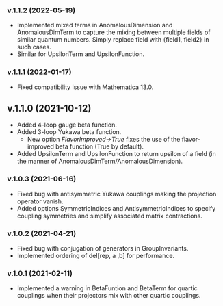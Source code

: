 ### v.1.1.2 (2022-05-19)
- Implemented mixed terms in AnomalousDimension and AnomalousDimTerm to capture the mixing between multiple fields of similar quantum numbers. Simply replace field with {field1, field2} in such cases.
- Similar for UpsilonTerm and UpsilonFunction.

### v.1.1.1 (2022-01-17)
- Fixed compatibility issue with Mathematica 13.0.

## v.1.1.0 (2021-10-12)
- Added 4-loop gauge beta function.
- Added 3-loop Yukawa beta function.
	- New option *FlavorImproved->True* fixes the use of the flavor-improved beta function (True by default).   
- Added UpsilonTerm and UpsilonFunction to return upsilon of a field (in the manner of AnomalousDimTerm/AnomalousDimension).

### v.1.0.3 (2021-06-16)
- Fixed bug with antisymmetric Yukawa couplings making the projection operator vanish.
- Added options SymmetricIndices and AntisymmetricIndices to specify coupling symmetries and simplify associated matrix contractions.

### v.1.0.2 (2021-04-21)
- Fixed bug with conjugation of generators in GroupInvariants.
- Implemented ordering of del[rep, a ,b] for performance.

### v.1.0.1 (2021-02-11)
- Implemented a warning in BetaFuntion and BetaTerm for quartic couplings when their projectors mix with other quartic couplings.
